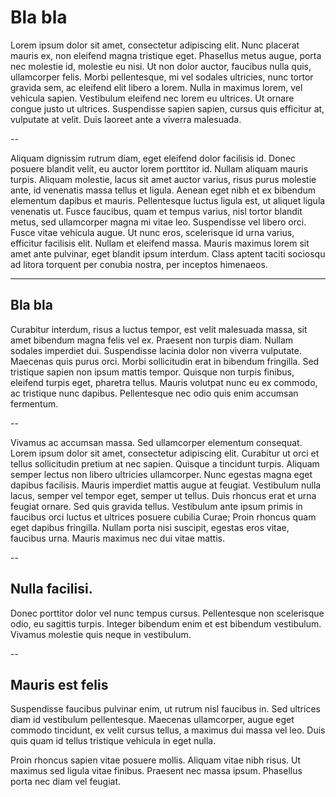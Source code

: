 # Bla bla 

Lorem ipsum dolor sit amet, consectetur adipiscing elit. Nunc placerat mauris ex, non eleifend magna tristique eget. Phasellus metus augue, porta nec molestie id, molestie eu nisi. Ut non dolor auctor, faucibus nulla quis, ullamcorper felis. Morbi pellentesque, mi vel sodales ultricies, nunc tortor gravida sem, ac eleifend elit libero a lorem. Nulla in maximus lorem, vel vehicula sapien. Vestibulum eleifend nec lorem eu ultrices. Ut ornare congue justo ut ultrices. Suspendisse sapien sapien, cursus quis efficitur at, vulputate at velit. Duis laoreet ante a viverra malesuada.

--

Aliquam dignissim rutrum diam, eget eleifend dolor facilisis id. Donec posuere blandit velit, eu auctor lorem porttitor id. Nullam aliquam mauris turpis. Aliquam molestie, lacus sit amet auctor varius, risus purus molestie ante, id venenatis massa tellus et ligula. Aenean eget nibh et ex bibendum elementum dapibus et mauris. Pellentesque luctus ligula est, ut aliquet ligula venenatis ut. Fusce faucibus, quam et tempus varius, nisl tortor blandit metus, sed ullamcorper magna mi vitae leo. Suspendisse vel libero orci. Fusce vitae vehicula augue. Ut nunc eros, scelerisque id urna varius, efficitur facilisis elit. Nullam et eleifend massa. Mauris maximus lorem sit amet ante pulvinar, eget blandit ipsum interdum. Class aptent taciti sociosqu ad litora torquent per conubia nostra, per inceptos himenaeos. 

---

## Bla bla 

Curabitur interdum, risus a luctus tempor, est velit malesuada massa, sit amet bibendum magna felis vel ex. Praesent non turpis diam. Nullam sodales imperdiet dui. Suspendisse lacinia dolor non viverra vulputate. Maecenas quis purus orci. Morbi sollicitudin erat in bibendum fringilla. Sed tristique sapien non ipsum mattis tempor. Quisque non turpis finibus, eleifend turpis eget, pharetra tellus. Mauris volutpat nunc eu ex commodo, ac tristique nunc dapibus. Pellentesque nec odio quis enim accumsan fermentum. 

--

Vivamus ac accumsan massa. Sed ullamcorper elementum consequat. Lorem ipsum dolor sit amet, consectetur adipiscing elit. Curabitur ut orci et tellus sollicitudin pretium at nec sapien. Quisque a tincidunt turpis. Aliquam semper lectus non libero ultricies ullamcorper. Nunc egestas magna eget dapibus facilisis. Mauris imperdiet mattis augue at feugiat. Vestibulum nulla lacus, semper vel tempor eget, semper ut tellus. Duis rhoncus erat et urna feugiat ornare. Sed quis gravida tellus. Vestibulum ante ipsum primis in faucibus orci luctus et ultrices posuere cubilia Curae; Proin rhoncus quam eget dapibus fringilla. Nullam porta nisi suscipit, egestas eros vitae, faucibus urna. Mauris maximus nec dui vitae mattis. 

--

## Nulla facilisi. 
Donec porttitor dolor vel nunc tempus cursus. Pellentesque non scelerisque odio, eu sagittis turpis. Integer bibendum enim et est bibendum vestibulum. Vivamus molestie quis neque in vestibulum. 

--

## Mauris est felis
Suspendisse faucibus pulvinar enim, ut rutrum nisl faucibus in. Sed ultrices diam id vestibulum pellentesque. Maecenas ullamcorper, augue eget commodo tincidunt, ex velit cursus tellus, a maximus dui massa vel leo. Duis quis quam id tellus tristique vehicula in eget nulla.

Proin rhoncus sapien vitae posuere mollis. Aliquam vitae nibh risus. Ut maximus sed ligula vitae finibus. Praesent nec massa ipsum. Phasellus porta nec diam vel feugiat. 
